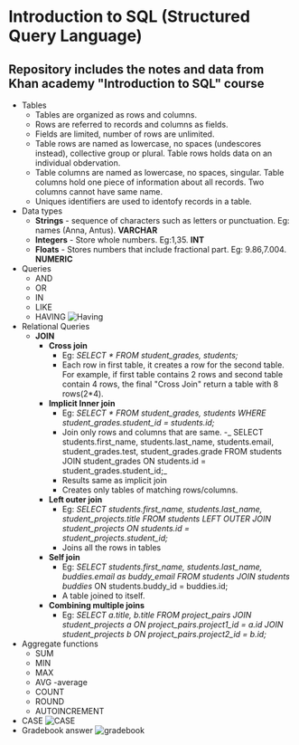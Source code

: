 # Introduction to SQL (Structured Query Language)

## Repository includes the notes and data from Khan academy "Introduction to SQL" course

- Tables
    - Tables are organized as rows and columns.
    - Rows are referred to records and columns as fields.
    - Fields are limited, number of rows are unlimited.
    - Table rows are named as lowercase, no spaces (undescores instead), collective group or plural. Table rows holds data on an individual obdervation.
    - Table columns are named as lowercase, no spaces, singular. Table columns hold one piece of information about all records. Two columns cannot have same name.
    - Uniques identifiers are used to identofy records in a table.
- Data types
    - **Strings** - sequence of characters such as letters or punctuation. Eg: names (Anna, Antus). **VARCHAR**
    - **Integers** - Store whole numbers. Eg:1,35. **INT**
    - **Floats** - Stores numbers that include fractional part. Eg: 9.86,7.004. **NUMERIC**
- Queries
    - AND
    - OR
    - IN
    - LIKE
    - HAVING
      ![Having](https://github.com/user-attachments/assets/e1b9b690-d21d-4639-a0fe-e27ff95c0ad9)
- Relational Queries
    - **JOIN**
        - **Cross join**
            - Eg: _SELECT * FROM student_grades, students;_
            - Each row in first table, it creates a row for the second table. For example, if first table contains 2 rows and second table contain 4 rows, the final "Cross Join" return a table with 8 rows(2*4).
        - **Implicit Inner join**
            - Eg: _SELECT * FROM student_grades, students
    WHERE student_grades.student_id = students.id;_
            - Join only rows and columns that are same.
            -_ SELECT students.first_name, students.last_name, students.email, student_grades.test, student_grades.grade FROM students
    JOIN student_grades
    ON students.id = student_grades.student_id;_
            - Results same as implicit join
            - Creates only tables of matching rows/columns.
        - **Left outer join**
            - Eg: _SELECT students.first_name, students.last_name, student_projects.title FROM students LEFT OUTER JOIN student_projects ON students.id = student_projects.student_id;_
            - Joins all the rows in tables
        - **Self join**
            - Eg: _SELECT students.first_name, students.last_name, buddies.email as buddy_email FROM students JOIN students buddies_
    ON students.buddy_id = buddies.id;
            - A table joined to itself.
        - **Combining multiple joins**
            - Eg: _SELECT a.title, b.title FROM project_pairs JOIN student_projects a ON project_pairs.project1_id = a.id JOIN student_projects b ON project_pairs.project2_id = b.id;_
- Aggregate functions
    - SUM
    - MIN
    - MAX
    - AVG -average
    - COUNT
    - ROUND
    - AUTOINCREMENT
- CASE
![CASE](https://github.com/user-attachments/assets/be66d6cd-66fe-45de-9b8b-384cdb61ce1e)
- Gradebook answer
![gradebook](https://github.com/user-attachments/assets/9875864e-7e99-4fac-975a-0df23c2fbc09)

